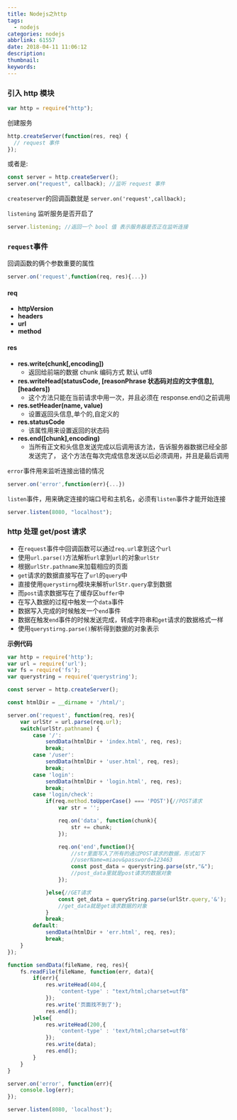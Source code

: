 ```yaml
---
title: Nodejs之http
tags:
  - nodejs
categories: nodejs
abbrlink: 61557
date: 2018-04-11 11:06:12
description:
thumbnail:
keywords:
---
```


### 引入 http 模块

```javascript
var http = require("http");
```

创建服务

<!-- more -->

```javascript
http.createServer(function(res, req) {
  // request 事件
});
```

或者是:

```javascript
const server = http.createServer();
server.on("request", callback); //监听 request 事件
```

`createserver`的回调函数就是 `server.on('request',callback);`

`listening` 监听服务是否开启了

```javascript
server.listening; //返回一个 bool 值 表示服务器是否正在监听连接
```

### `request`事件

回调函数的俩个参数重要的属性

```javascript
server.on('request',function(req, res){...})
```

#### req

- **httpVersion**
- **headers**
- **url**
- **method**

#### res

- **res.write(chunk[,encoding])**
  - 返回给前端的数据 chunk 编码方式 默认 utf8
- **res.writeHead(statusCode, [reasonPhrase 状态码对应的文字信息], [headers])**
  - 这个方法只能在当前请求中用一次，并且必须在 response.end()之前调用
- **res.setHeader(name, value)**
  - 设置返回头信息,单个的,自定义的
- **res.statusCode**
  - 该属性用来设置返回的状态码
- **res.end([chunk],encoding)**
  - 当所有正文和头信息发送完成以后调用该方法，告诉服务器数据已经全部发送完了，
    这个方法在每次完成信息发送以后必须调用，并且是最后调用

`error`事件用来监听连接出错的情况

```javascript
server.on('error',function(err){...})
```

`listen`事件，用来确定连接的端口号和主机名，必须有`listen`事件才能开始连接

```javascript
server.listen(8080, "localhost");
```

### http 处理 get/post 请求

- 在`request`事件中回调函数可以通过`req.url`拿到这个`url`
- 使用`url.parse()`方法解析`url`拿到`url`的对象`urlStr`
- 根据`urlStr.pathname`来加载相应的页面
- `get`请求的数据直接写在了`url`的`query`中
- 直接使用`querystirng`模块来解析`urlStr.query`拿到数据
- 而`post`请求数据写在了缓存区`buffer`中
- 在写入数据的过程中触发一个`data`事件
- 数据写入完成的时候触发一个`end`事件
- 数据在触发`end`事件的时候发送完成，转成字符串和`get`请求的数据格式一样
- 使用`querystirng.parse()`解析得到数据的对象表示

**示例代码**

```javascript
var http = require('http');
var url = require('url');
var fs = require('fs');
var querystring = require('querystring');

const server = http.createServer();

const htmlDir = __dirname + '/html/';

server.on('request', function(req, res){
    var urlStr = url.parse(req.url);
    switch(urlStr.pathname) {
        case '/':
            sendData(htmlDir + 'index.html', req, res);
            break;
        case '/user':
            sendData(htmlDir + 'user.html', req, res);
            break;
        case 'login':
            sendData(htmlDir + 'login.html', req, res);
            break;
        case 'login/check':
            if(req.method.toUpperCase() === 'POST'){//POST请求
                var str = '';

                req.on('data', function(chunk){
                    str += chunk;
                });

                req.on('end',function(){
                    //str里面写入了所有的通过POST请求的数据，形式如下
                    //userName=miaov&password=123463
                    const post_data = querystring.parse(str,"&");
                    //post_data里就是post请求的数据对象
                });

            }else{//GET请求
                const get_data = queryString.parse(urlStr.query,'&');
                //get_data就是get请求数据的对象
            }
            break;
        default:
            sendData(htmlDir + 'err.html', req, res);
            break;
    }
});

function sendData(fileName, req, res){
    fs.readFile(fileName, function(err, data){
        if(err){
            res.writeHead(404,{
                'content-type' : "text/html;charset=utf8"
            });
            res.write('页面找不到了');
            res.end();
        }else{
            res.writeHead(200,{
                'content-type' : 'text/html;charset=utf8'
            });
            res.write(data);
            res.end();
        }
    }
}

server.on('error', function(err){
    console.log(err);
});

server.listen(8080, 'localhost');
```
